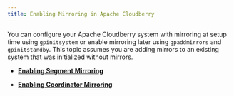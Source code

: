 ```yaml
---
title: Enabling Mirroring in Apache Cloudberry 
---
```


You can configure your Apache Cloudberry system with mirroring at setup time using `gpinitsystem` or enable mirroring later using `gpaddmirrors` and `gpinitstandby`. This topic assumes you are adding mirrors to an existing system that was initialized without mirrors.

- **[Enabling Segment Mirroring](../../highavail/topics/g-enabling-segment-mirroring.html)**  

- **[Enabling Coordinator Mirroring](../../highavail/topics/g-enabling-coordinator-mirroring.html)**  
